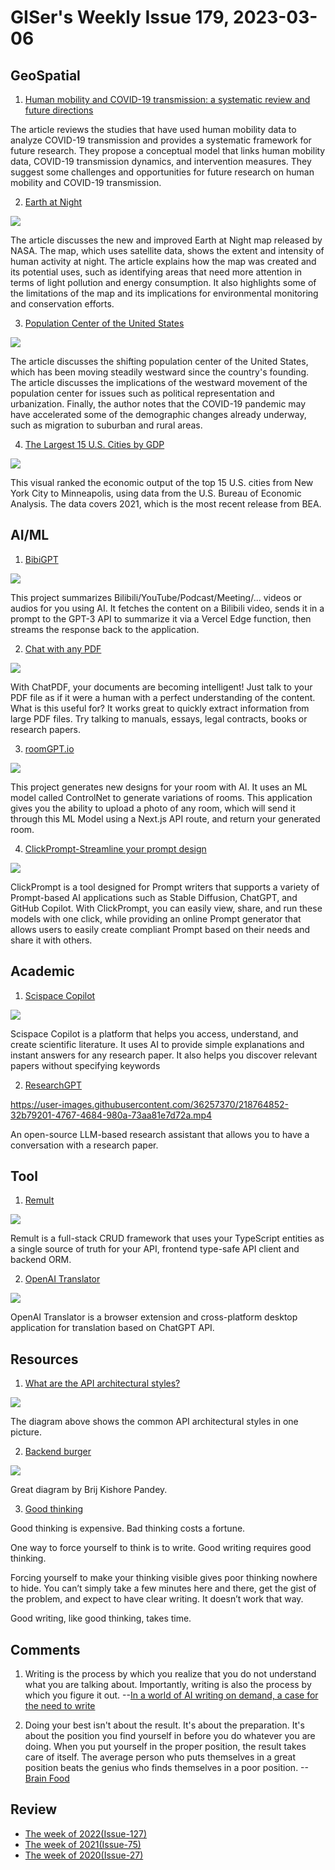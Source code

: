 # GISer's Weekly Issue 179, 2023-03-06

## GeoSpatial

1. [Human mobility and COVID-19 transmission: a systematic review and future directions](https://www.tandfonline.com/doi/full/10.1080/19475683.2022.2041725)

The article reviews the studies that have used human mobility data to analyze COVID-19 transmission and provides a systematic framework for future research. They propose a conceptual model that links human mobility data, COVID-19 transmission dynamics, and intervention measures. They suggest some challenges and opportunities for future research on human mobility and COVID-19 transmission.

2. [Earth at Night](https://www.geographyrealm.com/earth-at-night/)

![](https://cdn.shortpixel.ai/spai/q_lossy+w_808+h_404+to_webp+ret_img/https://www.geographyrealm.com/wp-content/uploads/2022/06/BlackMarble-map-earth-night.jpg)

The article discusses the new and improved Earth at Night map released by NASA. The map, which uses satellite data, shows the extent and intensity of human activity at night. The article explains how the map was created and its potential uses, such as identifying areas that need more attention in terms of light pollution and energy consumption. It also highlights some of the limitations of the map and its implications for environmental monitoring and conservation efforts.

3. [Population Center of the United States](https://www.geographyrealm.com/population-center-united-states)

![](https://cdn.shortpixel.ai/spai/q_lossy+w_808+h_559+to_webp+ret_img/https://www.geographyrealm.com/wp-content/uploads/2022/06/census-mean-center-population-map-united-states.jpg)

The article discusses the shifting population center of the United States, which has been moving steadily westward since the country's founding. The article discusses the implications of the westward movement of the population center for issues such as political representation and urbanization. Finally, the author notes that the COVID-19 pandemic may have accelerated some of the demographic changes already underway, such as migration to suburban and rural areas.

4. [The Largest 15 U.S. Cities by GDP](https://www.visualcapitalist.com/us-cities-by-gdp-map/)

![](https://www.visualcapitalist.com/wp-content/uploads/2023/03/US_Cities_with_the_Highest_GDPs-1.jpg)

This visual ranked the economic output of the top 15 U.S. cities from New York City to Minneapolis, using data from the U.S. Bureau of Economic Analysis. The data covers 2021, which is the most recent release from BEA.

## AI/ML

1. [BibiGPT](https://github.com/JimmyLv/BibiGPT)

![](https://twitter.com/Jimmy_JingLv/status/1630137750572728320?s=20)

This project summarizes Bilibili/YouTube/Podcast/Meeting/... videos or audios for you using AI. It fetches the content on a Bilibili video, sends it in a prompt to the GPT-3 API to summarize it via a Vercel Edge function, then streams the response back to the application.

2. [Chat with any PDF](https://www.chatpdf.com/)

![](https://blog.fiime.cn/data/image/2023/03/07/27998_pcwx_6474.png)

With ChatPDF, your documents are becoming intelligent! Just talk to your PDF file as if it were a human with a perfect understanding of the content. What is this useful for? It works great to quickly extract information from large PDF files. Try talking to manuals, essays, legal contracts, books or research papers.

3. [roomGPT.io](https://github.com/Nutlope/roomGPT)

![](https://github.com/Nutlope/roomGPT/raw/main/public/screenshot.png)

This project generates new designs for your room with AI. It uses an ML model called ControlNet to generate variations of rooms. This application gives you the ability to upload a photo of any room, which will send it through this ML Model using a Next.js API route, and return your generated room.

4. [ClickPrompt-Streamline your prompt design](https://github.com/prompt-engineering/click-prompt)

![](https://github.com/prompt-engineering/prompt-patterns/raw/master/cheatsheet/prompt-simple-cheatsheet.jpg)

ClickPrompt is a tool designed for Prompt writers that supports a variety of Prompt-based AI applications such as Stable Diffusion, ChatGPT, and GitHub Copilot. With ClickPrompt, you can easily view, share, and run these models with one click, while providing an online Prompt generator that allows users to easily create compliant Prompt based on their needs and share it with others.

## Academic

1. [Scispace Copilot](https://typeset.io/resources/introducing-copilot-ai-assistant-explains-research-papers/)

![](https://pic4.zhimg.com/80/v2-5b3ff48b915f96306855bdb7d4beb1d7_720w.webp)

Scispace Copilot is a platform that helps you access, understand, and create scientific literature. It uses AI to provide simple explanations and instant answers for any research paper. It also helps you discover relevant papers without specifying keywords

2. [ResearchGPT](https://github.com/mukulpatnaik/researchgpt)

https://user-images.githubusercontent.com/36257370/218764852-32b79201-4767-4684-980a-73aa81e7d72a.mp4

An open-source LLM-based research assistant that allows you to have a conversation with a research paper.

## Tool

1. [Remult](https://github.com/remult/remult)

![](https://www.youtube.com/watch?v=rEoScmSVNUE)

Remult is a full-stack CRUD framework that uses your TypeScript entities as a single source of truth for your API, frontend type-safe API client and backend ORM.

2. [OpenAI Translator](https://github.com/yetone/openai-translator)

![](https://user-images.githubusercontent.com/1206493/223200182-6a1d2a02-3fe0-4723-bdae-99d8b7212a33.gif)

OpenAI Translator is a browser extension and cross-platform desktop application for translation based on ChatGPT API.

## Resources

1. [What are the API architectural styles?](https://blog.bytebytego.com/p/ep49-api-architectural-styles)

![](https://substackcdn.com/image/fetch/f_auto,q_auto:good,fl_progressive:steep/https%3A%2F%2Fsubstack-post-media.s3.amazonaws.com%2Fpublic%2Fimages%2Faa5a976f-6264-4731-b214-210d5a8bd43b_2628x3513.png)

The diagram above shows the common API architectural styles in one picture.

2. [Backend burger](https://www.linkedin.com/in/ACoAAAKDuMsBugjGZwz0pJy43LJ-6bVwc0gm9xQ)

![](https://substackcdn.com/image/fetch/w_1272,c_limit,f_webp,q_auto:good,fl_progressive:steep/https%3A%2F%2Fsubstack-post-media.s3.amazonaws.com%2Fpublic%2Fimages%2F8713114e-765b-4d8c-bd16-edd5e9465380_800x1000.jpeg)

Great diagram by Brij Kishore Pandey.

3. [Good thinking](https://fs.blog/brain-food/march-5-2023/)

Good thinking is expensive. Bad thinking costs a fortune.

One way to force yourself to think is to write. Good writing requires good thinking.

Forcing yourself to make your thinking visible gives poor thinking nowhere to hide. You can’t simply take a few minutes here and there, get the gist of the problem, and expect to have clear writing. It doesn’t work that way.

Good writing, like good thinking, takes time.

## Comments

1.  Writing is the process by which you realize that you do not understand what you are talking about. Importantly, writing is also the process by which you figure it out.
    --[In a world of AI writing on demand, a case for the need to write](https://fs.blog/why-write/)

2.  Doing your best isn't about the result. It's about the preparation. It's about the position you find yourself in before you do whatever you are doing. When you put yourself in the proper position, the result takes care of itself. The average person who puts themselves in a great position beats the genius who finds themselves in a poor position.
    --[Brain Food](https://fs.blog/brain-food/march-12-2023/)

## Review

- [The week of 2022(Issue-127)](../2022/issue-127.md)
- [The week of 2021(Issue-75)](../2021/issue-75.md)
- [The week of 2020(Issue-27)](../2020/issue-27.md)
